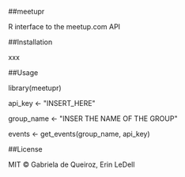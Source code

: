 ##meetupr

R interface to the meetup.com API


##Installation

xxx

##Usage

library(meetupr)


api_key <- "INSERT_HERE"

group_name <- "INSER THE NAME OF THE GROUP"

events <- get_events(group_name, api_key)


##License

MIT © Gabriela de Queiroz, Erin LeDell